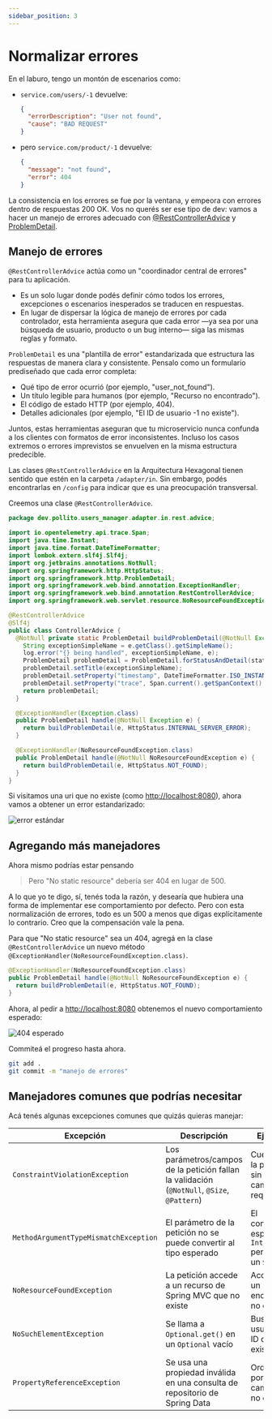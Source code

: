 ```yaml
---
sidebar_position: 3
---
```


# Normalizar errores

En el laburo, tengo un montón de escenarios como:

* `service.com/users/-1` devuelve:

    ```json
    {
      "errorDescription": "User not found",
      "cause": "BAD REQUEST"
    }
    ```

* pero `service.com/product/-1` devuelve:

    ```json
    {
      "message": "not found",
      "error": 404
    }
    ```

La consistencia en los errores se fue por la ventana, y empeora con errores dentro de respuestas 200 OK. Vos no querés ser ese tipo de dev: vamos a hacer un manejo de errores adecuado con [@RestControllerAdvice](https://www.bezkoder.com/spring-boot-restcontrolleradvice/) y [ProblemDetail](https://www.baeldung.com/spring-boot-return-errors-problemdetail).

## Manejo de errores

`@RestControllerAdvice` actúa como un "coordinador central de errores" para tu aplicación.

* Es un solo lugar donde podés definir cómo todos los errores, excepciones o escenarios inesperados se traducen en respuestas.
* En lugar de dispersar la lógica de manejo de errores por cada controlador, esta herramienta asegura que cada error —ya sea por una búsqueda de usuario, producto o un bug interno— siga las mismas reglas y formato.

`ProblemDetail` es una "plantilla de error" estandarizada que estructura las respuestas de manera clara y consistente. Pensalo como un formulario prediseñado que cada error completa:

* Qué tipo de error ocurrió (por ejemplo, "user_not_found").
* Un título legible para humanos (por ejemplo, "Recurso no encontrado").
* El código de estado HTTP (por ejemplo, 404).
* Detalles adicionales (por ejemplo, "El ID de usuario -1 no existe").

Juntos, estas herramientas aseguran que tu microservicio nunca confunda a los clientes con formatos de error inconsistentes. Incluso los casos extremos o errores imprevistos se envuelven en la misma estructura predecible.

Las clases `@RestControllerAdvice` en la Arquitectura Hexagonal tienen sentido que estén en la carpeta `/adapter/in`. Sin embargo, podés encontrarlas en `/config` para indicar que es una preocupación transversal.

Creemos una clase `@RestControllerAdvice`.

```java title="src/main/java/dev/pollito/users_manager/config/advice/ControllerAdvice.java"
package dev.pollito.users_manager.adapter.in.rest.advice;

import io.opentelemetry.api.trace.Span;
import java.time.Instant;
import java.time.format.DateTimeFormatter;
import lombok.extern.slf4j.Slf4j;
import org.jetbrains.annotations.NotNull;
import org.springframework.http.HttpStatus;
import org.springframework.http.ProblemDetail;
import org.springframework.web.bind.annotation.ExceptionHandler;
import org.springframework.web.bind.annotation.RestControllerAdvice;
import org.springframework.web.servlet.resource.NoResourceFoundException;

@RestControllerAdvice
@Slf4j
public class ControllerAdvice {
  @NotNull private static ProblemDetail buildProblemDetail(@NotNull Exception e, HttpStatus status) {
    String exceptionSimpleName = e.getClass().getSimpleName();
    log.error("{} being handled", exceptionSimpleName, e);
    ProblemDetail problemDetail = ProblemDetail.forStatusAndDetail(status, e.getLocalizedMessage());
    problemDetail.setTitle(exceptionSimpleName);
    problemDetail.setProperty("timestamp", DateTimeFormatter.ISO_INSTANT.format(Instant.now()));
    problemDetail.setProperty("trace", Span.current().getSpanContext().getTraceId());
    return problemDetail;
  }

  @ExceptionHandler(Exception.class)
  public ProblemDetail handle(@NotNull Exception e) {
    return buildProblemDetail(e, HttpStatus.INTERNAL_SERVER_ERROR);
  }

  @ExceptionHandler(NoResourceFoundException.class)
  public ProblemDetail handle(@NotNull NoResourceFoundException e) {
    return buildProblemDetail(e, HttpStatus.NOT_FOUND);
  }
}
```

Si visitamos una uri que no existe (como [http://localhost:8080](http://localhost:8080)), ahora vamos a obtener un error estandarizado:

<div>
  <img src={require('@site/static/img/optional-but-recommended-features/standarized-error.png').default} alt="error estándar" />
</div>

## Agregando más manejadores

Ahora mismo podrías estar pensando

> Pero "No static resource" debería ser 404 en lugar de 500.

A lo que yo te digo, sí, tenés toda la razón, y desearía que hubiera una forma de implementar ese comportamiento por defecto. Pero con esta normalización de errores, todo es un 500 a menos que digas explícitamente lo contrario. Creo que la compensación vale la pena.

Para que "No static resource" sea un 404, agregá en la clase `@RestControllerAdvice` un nuevo método `@ExceptionHandler(NoResourceFoundException.class)`.

```java
@ExceptionHandler(NoResourceFoundException.class)
public ProblemDetail handle(@NotNull NoResourceFoundException e) {
  return buildProblemDetail(e, HttpStatus.NOT_FOUND);
}
```

Ahora, al pedir a [http://localhost:8080](http://localhost:8080) obtenemos el nuevo comportamiento esperado:

<div>
  <img src={require('@site/static/img/optional-but-recommended-features/expected404.png').default} alt="404 esperado" />
</div>

Commiteá el progreso hasta ahora.

```bash
git add .
git commit -m "manejo de errores"
```

## Manejadores comunes que podrías necesitar

Acá tenés algunas excepciones comunes que quizás quieras manejar:

| Excepción                             | Descripción                                                                                 | Ejemplo                                                    | Notas                                      |
|---------------------------------------|---------------------------------------------------------------------------------------------|------------------------------------------------------------|--------------------------------------------|
| `ConstraintViolationException`        | Los parámetros/campos de la petición fallan la validación (`@NotNull`, `@Size`, `@Pattern`) | Cuerpo de la petición sin un campo requerido               | Requiere Jakarta EE (se agregará después)  |
| `MethodArgumentTypeMismatchException` | El parámetro de la petición no se puede convertir al tipo esperado                          | El controlador espera un `Integer` pero recibe un `String` |                                            |
| `NoResourceFoundException`            | La petición accede a un recurso de Spring MVC que no existe                                 | Acceder a un endpoint no definido                          |                                            |
| `NoSuchElementException`              | Se llama a `Optional.get()` en un `Optional` vacío                                          | Buscar un usuario por ID que no existe                     |                                            |
| `PropertyReferenceException`          | Se usa una propiedad inválida en una consulta de repositorio de Spring Data                 | Ordenar por un campo que no existe                         | Requiere Spring Data (se agregará después) |